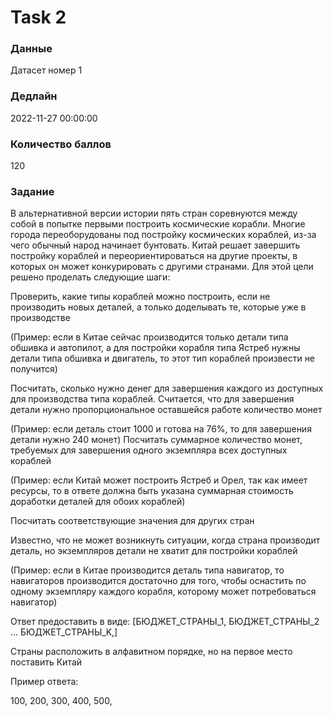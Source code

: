 # Task 2

### Данные 
Датасет номер 1

### Дедлайн 
2022-11-27 00:00:00

### Количество баллов

120

### Задание 

В альтернативной версии истории пять стран соревнуются между собой в попытке первыми построить космические корабли. Многие города переоборудованы под постройку космических кораблей, из-за чего обычный народ начинает бунтовать. Китай решает завершить постройку кораблей и переориентироваться на другие проекты, в которых он может конкурировать с другими странами. Для этой цели решено проделать следующие шаги:

Проверить, какие типы кораблей можно построить, если не производить новых деталей, а только доделывать те, которые уже в производстве

(Пример: если в Китае сейчас производится только детали типа обшивка и автопилот, а для постройки корабля типа Ястреб нужны детали типа обшивка и двигатель, то этот тип кораблей произвести не получится)

Посчитать, сколько нужно денег для завершения каждого из доступных для производства типа кораблей. Считается, что для завершения детали нужно пропорциональное оставшейся работе количество монет

(Пример: если деталь стоит 1000 и готова на 76%, то для завершения детали нужно 240 монет)
Посчитать суммарное количество монет, требуемых для завершения одного экземпляра всех доступных кораблей

(Пример: если Китай может построить Ястреб и Орел, так как имеет ресурсы, то в ответе должна быть указана суммарная стоимость доработки деталей для обоих кораблей)

Посчитать соответствующие значения для других стран

Известно, что не может возникнуть ситуации, когда страна производит деталь, но экземпляров детали не хватит для постройки кораблей

(Пример: если в Китае производится деталь типа навигатор, то навигаторов производится достаточно для того, чтобы оснастить по одному экземпляру каждого корабля, которому может потребоваться навигатор)

Ответ предоставить в виде: [БЮДЖЕТ_СТРАНЫ_1, БЮДЖЕТ_СТРАНЫ_2 ... БЮДЖЕТ_СТРАНЫ_K,]

Страны расположить в алфавитном порядке, но на первое место поставить Китай

Пример ответа:

100, 200, 300, 400, 500,
